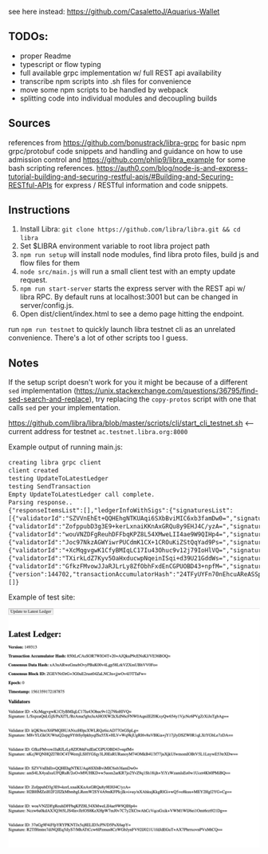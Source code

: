 see here instead: https://github.com/CasalettoJ/Aquarius-Wallet

## TODOs:

-   proper Readme
-   typescript or flow typing
-   full available grpc implementation w/ full REST api availability
-   transcribe npm scripts into .sh files for convenience
-   move some npm scripts to be handled by webpack
-   splitting code into individual modules and decoupling builds

## Sources

references from https://github.com/bonustrack/libra-grpc for basic npm grpc/protobuf code snippets and handling and guidance on how to use admission control and https://github.com/phlip9/libra_example for some bash scripting references. https://auth0.com/blog/node-js-and-express-tutorial-building-and-securing-restful-apis/#Building-and-Securing-RESTful-APIs for express / RESTful information and code snippets.

## Instructions

1. Install Libra: `git clone https://github.com/libra/libra.git && cd libra`
2. Set \$LIBRA environment variable to root libra project path
3. `npm run setup` will install node modules, find libra proto files, build js and flow files for them
4. `node src/main.js` will run a small client test with an empty update request.
5. `npm run start-server` starts the express server with the REST api w/ libra RPC. By default runs at localhost:3001 but can be changed in server/config.js.
6. Open dist/client/index.html to see a demo page hitting the endpoint.

run `npm run testnet` to quickly launch libra testnet cli as an unrelated convenience. There's a lot of other scripts too I guess.

## Notes

If the setup script doesn't work for you it might be because of a different `sed` implementation (https://unix.stackexchange.com/questions/36795/find-sed-search-and-replace), try replacing the `copy-protos` script with one that calls `sed` per your implementation.

https://github.com/libra/libra/blob/master/scripts/cli/start_cli_testnet.sh <-- current address for testnet `ac.testnet.libra.org:8000`

Example output of running main.js:

```
creating libra grpc client
client created
testing UpdateToLatestLedger
testing SendTransaction
Empty UpdateToLatestLedger call complete.
Parsing response..
{"responseItemsList":[],"ledgerInfoWithSigs":{"signaturesList":[{"validatorId":"SZVVnEhEt+QQHEhgNTKUAqi6SXbBviMIC6xb3famDw0=","signature":"hFGQS9LHhsHo8HVYVftll5Qn8hV9FoWpyB6UgCT//dx1ORyd6QP8oRq3ZnxhdK1Ebq1RBLQS4vT5COjPAJkJAA=="},{"validatorId":"ZofppubD3g3E9+kerLxnaiKKnAxGRQu8y9EHJ4C/yzA=","signature":"4ZarwbgOTh1y5DcQ/i6rIzhGJC+Kx0kF52PaTmNNXah5fr4dF8/EZvbHOeIUU4ODZNngZU/QX1UTojNYIGosAg=="},{"validatorId":"wouVNZDFgReuhDFFbqKPZ8L54XMweLII4ae9W9QIHp4=","signature":"52r/rGK+fOR6v2JkBdw/+mpK1ZWWfpWLf5ISVUW7aikDTrrh+Z582HRlYWJoVM1/Ax0eFrQl2L/KMcpZeCDaDw=="},{"validatorId":"Joc97NkzAGWYiwrPUCdmK1CX+1CROuKiZStQqYad9Ps=","signature":"v/qEtmP5eEH4/wW7M8whuCoGWalPEJd0NRplPve7+mV1hkp6AQNtf49d6AJB2dMfLSWojoaB+rmuQ319UOfUBg=="},{"validatorId":"+XcMqgvgwK1CfyBMIqLC17Iu43Ohuc9v12j79IoHlVQ=","signature":"GK5zdmJYYOvugtRYd41yJYeEz87wEEatHG1X50IAY6ByT7rI4QgKkz2JnSxhqID2xWYrUNVbP4eGbnYYrSupAQ=="},{"validatorId":"TXirkLdZ7Kyv5OaHxducwpNqeinISqi+d39U21GddWs=","signature":"apGvCZqfpd8QaKDVQKtHp4PX6Vco7tp0mpNsxQNwYLcUmnW6ZGnKHyV//sTemb+nZw4T43uQVuO6Gg1T1yKVCQ=="},{"validatorId":"GfkzFMvowJJaRJLrLy8ZfObhFxdEnCGPUOBD43+npfM=","signature":"mCMSsNOGffM7RUY2Dqa1oYVONKrh68OZRg0evHl8mLRkYIOl5oM8Gn+Vi8jMAxHW/bhS/0zkQ5Gw2vgF1OoyDw=="}],"ledgerInfo":{"version":144702,"transactionAccumulatorHash":"24TFyUYFn70nEhcuAReASSp2hHqNdBe8rXnT+7T2MA8=","consensusDataHash":"DFZF3UufXoRCzj7/34cPwLJ5Wj00d1OYHnti+Cq3XvI=","consensusBlockId":"SEKSIX+KHbu6YBFCJSm6AAbft3XdaBtOi7/u1+rzuSM=","epochNum":0,"timestampUsecs":1561345784903310}},"validatorChangeEventsList":[]}
```

Example of test site:

![Image of site](demo.png)
